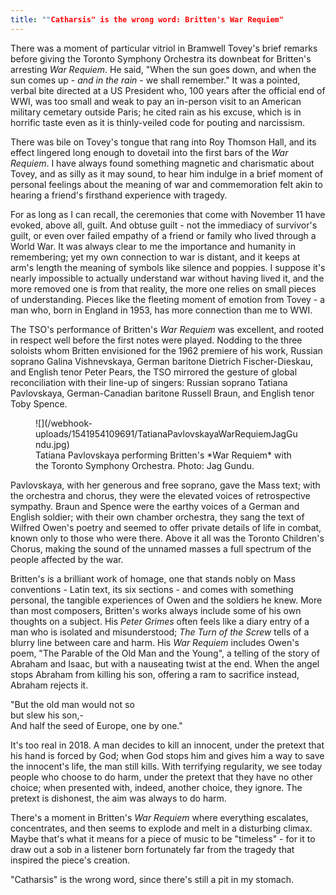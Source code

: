 ```yaml
---
title: ""Catharsis" is the wrong word: Britten's War Requiem"
---
```


There was a moment of particular vitriol in Bramwell Tovey's brief remarks before giving the Toronto Symphony Orchestra its downbeat for Britten's arresting *War Requiem*. He said, "When the sun goes down, and when the sun comes up - *and in the rain* - we shall remember." It was a pointed, verbal bite directed at a US President who, 100 years after the official end of WWI, was too small and weak to pay an in-person visit to an American military cemetary outside Paris; he cited rain as his excuse, which is in horrific taste even as it is thinly-veiled code for pouting and narcissism.

There was bile on Tovey's tongue that rang into Roy Thomson Hall, and its effect lingered long enough to dovetail into the first bars of the *War Requiem*. I have always found something magnetic and charismatic about Tovey, and as silly as it may sound, to hear him indulge in a brief moment of personal feelings about the meaning of war and commemoration felt akin to hearing a friend's firsthand experience with tragedy.

For as long as I can recall, the ceremonies that come with November 11 have evoked, above all, guilt. And obtuse guilt - not the immediacy of survivor's guilt, or even over failed empathy of a friend or family who lived through a World War. It was always clear to me the importance and humanity in remembering; yet my own connection to war is distant, and it keeps at arm's length the meaning of symbols like silence and poppies. I suppose it's nearly impossible to actually understand war without having lived it, and the more removed one is from that reality, the more one relies on small pieces of understanding. Pieces like the fleeting moment of emotion from Tovey - a man who, born in England in 1953, has more connection than me to WWI.

The TSO's performance of Britten's *War Requiem* was excellent, and rooted in respect well before the first notes were played. Nodding to the three soloists whom Britten envisioned for the 1962 premiere of his work, Russian soprano Galina Vishnevskaya, German baritone Dietrich Fischer-Dieskau, and English tenor Peter Pears, the TSO mirrored the gesture of global reconciliation with their line-up of singers: Russian soprano Tatiana Pavlovskaya, German-Canadian baritone Russell Braun, and English tenor Toby Spence.

<figure data-type="image">
![](/webhook-uploads/1541954109691/TatianaPavlovskayaWarRequiemJagGundu.jpg)
<figcaption>Tatiana Pavlovskaya performing Britten's *War Requiem* with the Toronto Symphony Orchestra. Photo: Jag Gundu.</figcaption>
</figure>

Pavlovskaya, with her generous and free soprano, gave the Mass text; with the orchestra and chorus, they were the elevated voices of retrospective sympathy. Braun and Spence were the earthy voices of a German and English soldier; with their own chamber orchestra, they sang the text of Wilfred Owen's poetry and seemed to offer private details of life in combat, known only to those who were there. Above it all was the Toronto Children's Chorus, making the sound of the unnamed masses a full spectrum of the people affected by the war.

Britten's is a brilliant work of homage, one that stands nobly on Mass conventions - Latin text, its six sections - and comes with something personal, the tangible experiences of Owen and the soldiers he knew. More than most composers, Britten's works always include some of his own thoughts on a subject. His *Peter Grimes* often feels like a diary entry of a man who is isolated and misunderstood; *The Turn of the Screw* tells of a blurry line between care and harm. His *War Requiem* includes Owen's poem, "The Parable of the Old Man and the Young", a telling of the story of Abraham and Isaac, but with a nauseating twist at the end. When the angel stops Abraham from killing his son, offering a ram to sacrifice instead, Abraham rejects it. 

"But the old man would not so<br>
but slew his son,-<br>
And half the seed of Europe, one by one."<br>

It's too real in 2018. A man decides to kill an innocent, under the pretext that his hand is forced by God; when God stops him and gives him a way to save the innocent's life, the man still kills. With terrifying regularity, we see today people who choose to do harm, under the pretext that they have no other choice; when presented with, indeed, another choice, they ignore. The pretext is dishonest, the aim was always to do harm.

There's a moment in Britten's *War Requiem* where everything escalates, concentrates, and then seems to explode and melt in a disturbing climax. Maybe that's what it means for a piece of music to be "timeless" - for it to draw out a sob in a listener born fortunately far from the tragedy that inspired the piece's creation.

"Catharsis" is the wrong word, since there's still a pit in my stomach.
